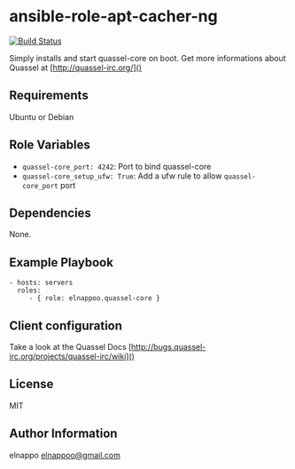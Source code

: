 # ansible-role-apt-cacher-ng
[![Build Status](https://travis-ci.org/elnappo/ansible-role-apt-cacher-ng.svg?branch=master)](https://travis-ci.org/elnappo/ansible-role-apt-cacher-ng)

Simply installs and start quassel-core on boot. Get more informations about Quassel at [http://quassel-irc.org/]()

## Requirements
Ubuntu or Debian

## Role Variables
* `quassel-core_port: 4242`: Port to bind quassel-core
* `quassel-core_setup_ufw: True`: Add a ufw rule to allow `quassel-core_port` port

## Dependencies
None.

## Example Playbook
    - hosts: servers
      roles:
         - { role: elnappoo.quassel-core }

## Client configuration
Take a look at the Quassel Docs [http://bugs.quassel-irc.org/projects/quassel-irc/wiki]()

## License

MIT

## Author Information

elnappo <elnappoo@gmail.com>
